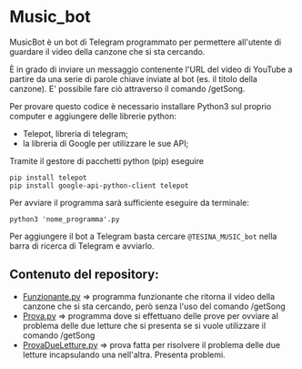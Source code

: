 # Music_bot

MusicBot è un bot di Telegram programmato per permettere all'utente di guardare il video della canzone che si sta cercando.

È in grado di inviare un messaggio contenente l'URL del video di YouTube a partire da una serie di parole chiave inviate al bot
(es. il titolo della canzone). E' possibile fare ciò attraverso il comando /getSong.

Per provare questo codice è necessario installare Python3 sul proprio computer e aggiungere delle librerie python:

* Telepot, libreria di telegram;
* la libreria di Google per utilizzare le sue API;

Tramite il gestore di pacchetti python (pip) eseguire

```
pip install telepot
pip install google-api-python-client telepot
```

Per avviare il programma sarà sufficiente eseguire da terminale:
```
python3 'nome_programma'.py
```


Per aggiungere il bot a Telegram basta cercare `@TESINA_MUSIC_bot` nella barra di ricerca di Telegram e avviarlo.

## Contenuto del repository:

* [Funzionante.py](./Funzionante.py) => programma funzionante che ritorna il video della canzone che si sta cercando, però senza l'uso del comando /getSong
* [Prova.py](./Prova.py) => programma dove si effettuano delle prove per ovviare al problema delle due letture che si presenta se si vuole utilizzare il comando /getSong
* [ProvaDueLetture.py](./ProvaDueLetture.py) => prova fatta per risolvere il problema delle due letture incapsulando una nell'altra. Presenta problemi.
